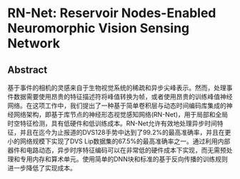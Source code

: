 # RN-Net: Reservoir Nodes-Enabled Neuromorphic Vision Sensing Network

## Abstract

基于事件的相机的灵感来自于生物视觉系统的稀疏和异步尖峰表示。然而，处理事件数据需要使用昂贵的特征描述符将峰值转换为帧，或者使用昂贵的训练峰值神经网络。在这项工作中，我们提出了一种基于简单卷积层与动态时间编码库集成的神经网络架构，即基于库节点的神经形态视觉感知网络(RN-Net)，用于局部和全局时空特征检测，具有低硬件和低训练成本。RN-Net允许有效地处理异步时间特征，并且在迄今为止报道的DVS128手势中达到了99.2%的最高准确率，并且在更小的网络规模下实现了DVS Lip数据集的67.5%的最高准确率之一。通过利用内部器件和电路动态，异步时序特征编码可以在非常低的硬件成本下实现，而无需预处理和专用内存和算术单元。使用简单的DNN块和标准的基于反向传播的训练规则进一步降低了实现成本。

